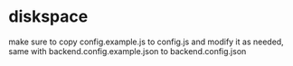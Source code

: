 # diskspace

make sure to copy config.example.js to config.js and modify it as needed, same with backend.config.example.json to backend.config.json
